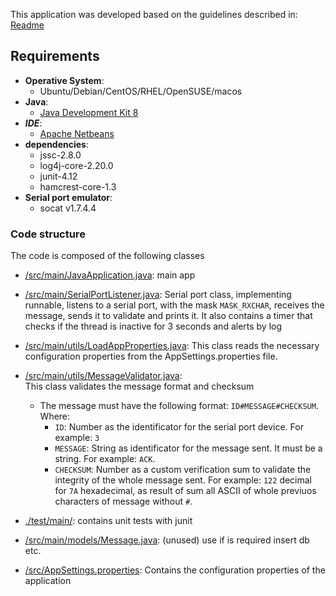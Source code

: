 This application was developed based on the guidelines described in: [Readme](../../README.md)

## Requirements

- **Operative System**:
  - Ubuntu/Debian/CentOS/RHEL/OpenSUSE/macos
- **Java**:
  - [Java Development Kit 8](https://www.oracle.com/mx/java/)
- ***IDE***:
  - [Apache Netbeans](https://netbeans.apache.org/)
- **dependencies**:
  - jssc-2.8.0
  - log4j-core-2.20.0
  - junit-4.12
  - hamcrest-core-1.3
- **Serial port emulator**:
  - socat v1.7.4.4 
### Code structure

The code is composed of the following classes

+ [/src/main/JavaApplication.java](../../src/main/JavaApplication.java): main app
+ [/src/main/SerialPortListener.java](../../src/main/SerialPortListener.java): 
Serial port class, implementing runnable, listens to a serial port, with the mask `MASK_RXCHAR`, receives the message, sends it to validate and prints it. 
It also contains a timer that checks if the thread is inactive for 3 seconds and alerts by log
+ [/src/main/utils/LoadAppProperties.java](../../src/main/utils/LoadAppProperties.java): 
This class reads the necessary configuration properties from the AppSettings.properties file.
+ [/src/main/utils/MessageValidator.java](../../src/main/utils/MessageValidator.java):  
This class validates the message format and checksum
    - The message must have the following format: `ID#MESSAGE#CHECKSUM`. Where:
        - `ID`: Number as the identificator for the serial port device. For example: `3`
        - `MESSAGE`: String as identificator for the message sent. It must be a string. For example: `ACK`.
        - `CHECKSUM`: Number as a custom verification sum to validate the integrity of the whole message sent. For example: `122` decimal for `7A` hexadecimal, as result of sum all ASCII of whole previuos characters of message without `#`.
+ [./test/main/](../../test/main/): 
contains unit tests with junit

+ [/src/main/models/Message.java](../../src/main/models/Message.java): 
 (unused) use if is required insert db etc.

+ [/src/AppSettings.properties](../../src/AppSettings.properties): 
    Contains the configuration properties of the application


